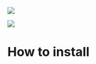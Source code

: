 <a href="https://codeclimate.com/github/codeclimate/codeclimate/maintainability"><img src="https://api.codeclimate.com/v1/badges/a99a88d28ad37a79dbf6/maintainability" /></a>

![](https://github.com/temir-cs/frontend-project-lvl1/workflows/Launch%20linter%20on%20push/badge.svg)

# How to install
<script id="asciicast-BBoKfOsSKLEKhXcUuVfg6VRXS" src="https://asciinema.org/a/BBoKfOsSKLEKhXcUuVfg6VRXS.js" async></script>